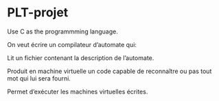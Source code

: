 # PLT-projet

Use C as the programmming language.

On veut écrire un compilateur d’automate qui:

Lit un fichier contenant la description de l’automate.

Produit en machine virtuelle un code capable de reconnaître ou pas tout mot qui lui sera fourni.

Permet d’exécuter les machines virtuelles écrites.
